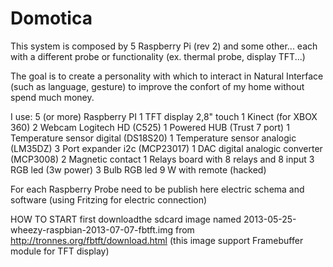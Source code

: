 Domotica
========
This system is composed by 5 Raspberry Pi (rev 2) and some other...
each with a different probe or functionality (ex. thermal probe, display TFT...)


The goal is to create a personality with which to interact in Natural Interface (such as language, gesture) to improve the 
confort of my home without spend much money.

I use:
5 (or more) Raspberry PI
1 TFT display 2,8" touch
1 Kinect (for XBOX 360)
2 Webcam Logitech HD (C525)
1 Powered HUB (Trust 7 port)
1 Temperature sensor digital (DS18S20)
1 Temperature sensor analogic (LM35DZ)
3 Port expander i2c  (MCP23017)
1 DAC digital analogic converter (MCP3008)
2 Magnetic contact 
1 Relays board with 8 relays and 8 input 
3 RGB led  (3w power)
3 Bulb RGB led 9 W with remote (hacked)


For each Raspberry Probe need to be publish here electric schema and software (using Fritzing for electric connection)


HOW TO START
first downloadthe sdcard image named 2013-05-25-wheezy-raspbian-2013-07-07-fbtft.img 
from http://tronnes.org/fbtft/download.html (this image support Framebuffer module for TFT display)
